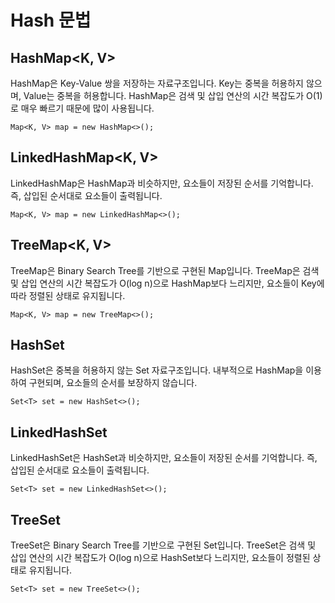 # Hash 문법





## HashMap<K, V>

HashMap은 Key-Value 쌍을 저장하는 자료구조입니다. Key는 중복을 허용하지 않으며, Value는 중복을 허용합니다. HashMap은 검색 및 삽입 연산의 시간 복잡도가 O(1)로 매우 빠르기 때문에 많이 사용됩니다.

`Map<K, V> map = new HashMap<>();` 





## LinkedHashMap<K, V>

LinkedHashMap은 HashMap과 비슷하지만, 요소들이 저장된 순서를 기억합니다. 즉, 삽입된 순서대로 요소들이 출력됩니다.

`Map<K, V> map = new LinkedHashMap<>();`





## TreeMap<K, V>

TreeMap은 Binary Search Tree를 기반으로 구현된 Map입니다. TreeMap은 검색 및 삽입 연산의 시간 복잡도가 O(log n)으로 HashMap보다 느리지만, 요소들이 Key에 따라 정렬된 상태로 유지됩니다.

`Map<K, V> map = new TreeMap<>();`





## HashSet<E>

HashSet은 중복을 허용하지 않는 Set 자료구조입니다. 내부적으로 HashMap을 이용하여 구현되며, 요소들의 순서를 보장하지 않습니다.

`Set<T> set = new HashSet<>();`





## LinkedHashSet<E>

LinkedHashSet은 HashSet과 비슷하지만, 요소들이 저장된 순서를 기억합니다. 즉, 삽입된 순서대로 요소들이 출력됩니다.

`Set<T> set = new LinkedHashSet<>();`



## TreeSet<E>

TreeSet은 Binary Search Tree를 기반으로 구현된 Set입니다. TreeSet은 검색 및 삽입 연산의 시간 복잡도가 O(log n)으로 HashSet보다 느리지만, 요소들이 정렬된 상태로 유지됩니다.

`Set<T> set = new TreeSet<>();`




